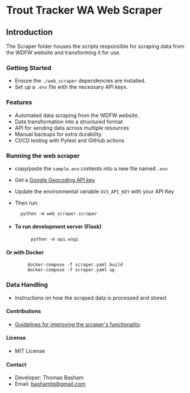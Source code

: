 # Trout Tracker WA Web Scraper

## Introduction

The Scraper folder houses the scripts responsible for scraping data from the WDFW website and transforming it for use.

### Getting Started

- Ensure the `./web_scraper` dependencies are installed.
- Set up a `.env` file with the necessary API keys.

### Features

- Automated data scraping from the WDFW website.
- Data transformation into a structured format.
- API for sending data across multiple resources
- Manual backups for extra durability
- CI/CD testing with Pytest and GitHub actions

### Running the web scraper

- copy/paste the `sample.env` contents into a new file named `.env`
- Get a [Google Geocoding API key](https://developers.google.com/maps/documentation/geolocation/overview)
- Update the environmental variable `GV3_API_KEY` with your API Key
- Then run:

        python -m web_scraper.scraper

- #### To run development server (Flask)

            python -m api.wsgi

#### Or with Docker

            docker-compose -f scraper.yaml build
            docker-compose -f scraper.yaml up

### Data Handling

- Instructions on how the scraped data is processed and stored

#### Contributions

- [Guidelines for improving the scraper's functionality](../CONTRIBUTING.md).

#### License

- MIT License

#### Contact

- Developer: Thomas Basham
- Email: bashamtg@gmail.com
